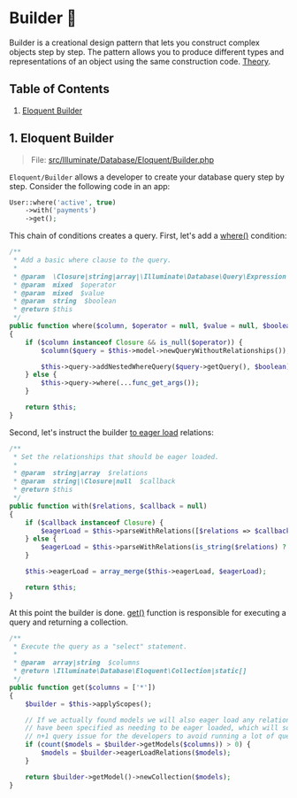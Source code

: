 # Builder :bricks:

Builder is a creational design pattern that lets you construct complex objects step by step. The pattern allows you to produce different types and representations of an object using the same construction code. [Theory](https://refactoring.guru/design-patterns/builder).

## Table of Contents

1. [Eloquent Builder](#1-eloquent-builder)

## 1. Eloquent Builder

> File: [src/Illuminate/Database/Eloquent/Builder.php](https://github.com/laravel/framework/blob/5cc435df7a99231b1504f100c9f55e44a08bd210/src/Illuminate/Database/Eloquent/Builder.php)

`Eloquent/Builder` allows a developer to create your database query step by step. Consider the following code in an app:

```php
User::where('active', true)
    ->with('payments')
    ->get();
```

This chain of conditions creates a query. First, let's add a [where()](https://github.com/laravel/framework/blob/5cc435df7a99231b1504f100c9f55e44a08bd210/src/Illuminate/Database/Eloquent/Builder.php#L269) condition:

```php
/**
 * Add a basic where clause to the query.
 *
 * @param  \Closure|string|array|\Illuminate\Database\Query\Expression  $column
 * @param  mixed  $operator
 * @param  mixed  $value
 * @param  string  $boolean
 * @return $this
 */
public function where($column, $operator = null, $value = null, $boolean = 'and')
{
    if ($column instanceof Closure && is_null($operator)) {
        $column($query = $this->model->newQueryWithoutRelationships());

        $this->query->addNestedWhereQuery($query->getQuery(), $boolean);
    } else {
        $this->query->where(...func_get_args());
    }

    return $this;
}
```

Second, let's instruct the builder [to eager load](https://github.com/laravel/framework/blob/5cc435df7a99231b1504f100c9f55e44a08bd210/src/Illuminate/Database/Eloquent/Builder.php#L1388) relations:

```php
/**
 * Set the relationships that should be eager loaded.
 *
 * @param  string|array  $relations
 * @param  string|\Closure|null  $callback
 * @return $this
 */
public function with($relations, $callback = null)
{
    if ($callback instanceof Closure) {
        $eagerLoad = $this->parseWithRelations([$relations => $callback]);
    } else {
        $eagerLoad = $this->parseWithRelations(is_string($relations) ? func_get_args() : $relations);
    }

    $this->eagerLoad = array_merge($this->eagerLoad, $eagerLoad);

    return $this;
}
```

At this point the builder is done. [get()](https://github.com/laravel/framework/blob/5cc435df7a99231b1504f100c9f55e44a08bd210/src/Illuminate/Database/Eloquent/Builder.php#L670) function is responsible for executing a query and returning a collection.

```php
/**
 * Execute the query as a "select" statement.
 *
 * @param  array|string  $columns
 * @return \Illuminate\Database\Eloquent\Collection|static[]
 */
public function get($columns = ['*'])
{
    $builder = $this->applyScopes();

    // If we actually found models we will also eager load any relationships that
    // have been specified as needing to be eager loaded, which will solve the
    // n+1 query issue for the developers to avoid running a lot of queries.
    if (count($models = $builder->getModels($columns)) > 0) {
        $models = $builder->eagerLoadRelations($models);
    }

    return $builder->getModel()->newCollection($models);
}
```
